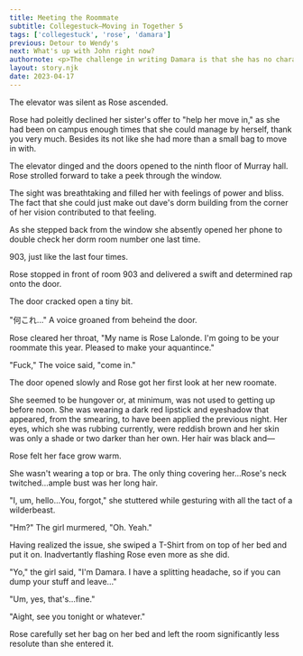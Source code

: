 ```yaml
---
title: Meeting the Roommate
subtitle: Collegestuck—Moving in Together 5
tags: ['collegestuck', 'rose', 'damara']
previous: Detour to Wendy's
next: What's up with John right now? 
authornote: <p>The challenge in writing Damara is that she has no characterization besides being mean, horny, and japanese. So no matter what you do you're prone to writing her out of character.</p><p>The solution&mdash;like all of the other times I realize I'm writing out of character&mdash;is to not care about it too much and try to make sure that the characters are at least acting in character <em>internally</em>.</p><p>So that's the reason why [insert character here] doesn't behave exactly like their original self in Homestuck.</p><p>Besides, I just have to stay closer to their characterization than the epilougues and I come out ahead. :P</p>
layout: story.njk
date: 2023-04-17
---
```

The elevator was silent as Rose ascended.

Rose had poleitly declined her sister's offer to "help her move in," as she had been on campus enough times that she could manage by herself, thank you very much. Besides its not like she had more than a small bag to move in with.

The elevator dinged and the doors opened to the ninth floor of Murray hall. Rose strolled forward to take a peek through the window.

The sight was breathtaking and filled her with feelings of power and bliss. The fact that she could just make out dave's dorm building from the corner of her vision contributed to that feeling.

As she stepped back from the window she absently opened her phone to double check her dorm room number one last time.

903, just like the last four times.

Rose stopped in front of room 903 and delivered a swift and determined rap onto the door.

The door cracked open a tiny bit.

"何これ…" A voice groaned from beheind the door.

Rose cleared her throat, "My name is Rose Lalonde. I'm going to be your roommate this year. Pleased to make your aquantince."

"Fuck," The voice said, "come in."

The door opened slowly and Rose got her first look at her new roomate.

She seemed to be hungover or, at minimum, was not used to getting up before noon. She was wearing a dark red lipstick and eyeshadow that appeared, from the smearing, to have been applied the previous night. Her eyes, which she was rubbing currently, were reddish brown and her skin was only a shade or two darker than her own. Her hair was black and&#x2014;

Rose felt her face grow warm.

She wasn't wearing a top or bra. The only thing covering her&#x2026;Rose's neck twitched&#x2026;ample bust was her long hair.

"I, um, hello&#x2026;You, forgot," she stuttered while gesturing with all the tact of a wilderbeast.

"Hm?" The girl murmered, "Oh. Yeah."

Having realized the issue, she swiped a T-Shirt from on top of her bed and put it on. Inadvertantly flashing Rose even more as she did.

"Yo," the girl said, "I'm Damara. I have a splitting headache, so if you can dump your stuff and leave&#x2026;"

"Um, yes, that's&#x2026;fine."

"Aight, see you tonight or whatever."

Rose carefully set her bag on her bed and left the room significantly less resolute than she entered it.

